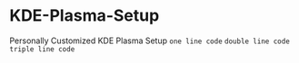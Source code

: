 # KDE-Plasma-Setup
Personally Customized KDE Plasma Setup
`one line code`
``double line code``
```triple line code```
